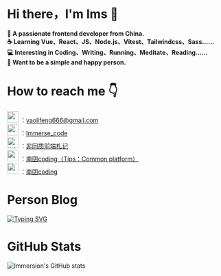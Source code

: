 <h1 align="left">Hi there，I'm Ims 👋</h1>

<div align="left">
    <b align="left">🚀 A passionate frontend developer from China.</b><br/>
    <b align="left">☕ Learning Vue、React、JS、Node.js、Vitest、Tailwindcss、Sass......</b><br/>
    <b align="left">💻 Interesting in Coding、Writing、Running、Meditate、Reading......</b><br/>
    <b align="left">🌱 Want to be a simple and happy person.</b><br/>
</div>

<h1 align="left">How to reach me 👇</h1>
<p align="left">
<div>
       <a href="https://mail.google.com/mail/u/0/#inbox?compose=new">
       <img width="26" src="https://qncdn.mopic.mozigu.net/f/o0enm5lqh2rbsqbopel/126890711aec/gmail.svg"/></a> ：<a href="https://mail.google.com/mail/u/0/#inbox?compose=new">yaolifeng666@gmail.com</a>
    </div>
    <div>
    <a href="https://twitter.com/Immerse_code"> <img width="26" src="https://qncdn.mopic.mozigu.net/f/o0enm5lqh2rbsqbopel/126890711aec/twitter.svg"/></a> ：<a href="https://twitter.com/Immerse_code">Immerse_code</a>
    </div>
    <div>
        <a href="https://mp.weixin.qq.com/s/xui2UBEtkJc46Q-ImWrv8g"><img width="26" height="26" src="https://qncdn.mopic.mozigu.net/f/o0enm5lqh2rbsqbopel/126890711aec/wechat.png" alt="wechat"/></a> ：<a href="https://mp.weixin.qq.com/s/xui2UBEtkJc46Q-ImWrv8g">非同质前端札记</a>
    </div>
    <!-- <div>
        <svg xmlns="http://www.w3.org/2000/svg" x="0px" y="0px" width="26" height="26" viewBox="0 0 48 48">
<path fill="#d50000" d="M0,15h48v17H24v3H13v-3H0V15z"></path><path fill="#fff" d="M3 29L8 29 8 21 11 21 11 29 13 29 13 18 3 18zM16 18v14h5v-3h5V18H16zM24 26h-3v-5h3V26zM29 18L29 29 34 29 34 21 37 21 37 29 40 29 40 21 43 21 43 29 45 29 45 18z"></path>
</svg> ：<a href="https://www.npmjs.com/~npmylf">npmylf</a>
    </div> -->
    <!-- <div>
    <a href="https://www.zhihu.com/people/nan-sheng-27-68"> <img height="26" src="https://user-images.githubusercontent.com/46062972/190096127-e3cadf80-6858-4ae4-981c-632246d7b82f.png"></a> ：<a href="https://www.zhihu.com/search?q=%E5%8D%97%E5%9B%9Dcoding&type=people">南囝coding</a>
    </div> -->
    <div>
        <a href="https://gitee.com/yaolifeng0529" >
        <img width="26px" src="https://qncdn.mopic.mozigu.net/f/o0enm5lqh2rbsqbopel/126890711aec/gitee-removebg-preview.png"/></a> ：<a href="https://gitee.com/yaolifeng0529">南囝coding（Tips：Common platform）</a>
    </div>
    <div>
        <a href="https://juejin.cn/user/2708812817761752/posts" >
        <img width="26px" src="https://qncdn.mopic.mozigu.net/f/o0enm5lqh2rbsqbopel/126890711aec/juejin.svg"/></a> ：<a href="https://juejin.cn/user/2708812817761752/posts">南囝coding</a>
    </div>
</p>

<h1>Person Blog</h1>

[![Typing SVG](https://readme-typing-svg.herokuapp.com?font=DynaPuff&weight=500&duration=3500&pause=10000&color=2795FF&width=600&height=30&lines=Please+check+the+official+account+of+Wechat.+%F0%9F%A7%91%E2%80%8D%F0%9F%92%BB)](https://mp.weixin.qq.com/s/xui2UBEtkJc46Q-ImWrv8g)

<h1>GitHub Stats</h1>

![Immersion's GitHub stats](https://github-readme-stats.vercel.app/api?username=yaolifeng0629&show_icons=true&theme=radical)

<!-- 介绍项目 -->
<!-- [![Readme Card](https://github-readme-stats.vercel.app/api/pin/?username=anuraghazra&repo=github-readme-stats)](https://github.com/anuraghazra/github-readme-stats) -->

<!-- [![Top Langs](https://github-readme-stats.vercel.app/api/top-langs/?username=yaolifeng0629&layout=compact)](https://github.com/yaolifeng0629/github-readme-stats) -->
<!--
Here are some ideas to get you started:

- 🔭 I’m currently working on ...
- 🌱 I’m currently learning ...
- 👯 I’m looking to collaborate on ...
- 🤔 I’m looking for help with ...
- 💬 Ask me about ...
- 📫 How to reach me: ...
- 😄 Pronouns: ...
- ⚡ Fun fact: ...
-->
